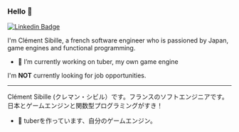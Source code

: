 ### Hello 👋
[![Linkedin Badge](https://img.shields.io/badge/-Lisible-blue?style=flat-square&logo=Linkedin&logoColor=white&link=https://www.linkedin.com/in/lisible/)](https://www.linkedin.com/in/lisible/)

I'm Clément Sibille, a french software engineer who is passioned by Japan, game engines and functional programming.

- 🔭 I’m currently working on tuber, my own game engine

I'm **NOT** currently looking for job opportunities.

---


Clément Sibille (クレマン・シビル）です。フランスのソフトエンジニアです。
日本とゲームエンジンと関数型プログラミングがすき！

* 🔭 tuberを作っています、自分のゲームエンジン。





<!--
**Lisible/lisible** is a ✨ _special_ ✨ repository because its `README.md` (this file) appears on your GitHub profile.

Here are some ideas to get you started:

- 🔭 I’m currently working on ...
- 🌱 I’m currently learning ...
- 👯 I’m looking to collaborate on ...
- 🤔 I’m looking for help with ...
- 💬 Ask me about ...
- 📫 How to reach me: ...
- 😄 Pronouns: ...
- ⚡ Fun fact: ...
-->
